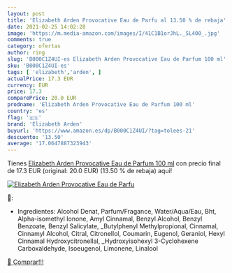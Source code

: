 ```yaml
---
layout: post
title: 'Elizabeth Arden Provocative Eau de Parfu al 13.50 % de rebaja'
date: 2021-02-25 14:02:28
image: 'https://m.media-amazon.com/images/I/41C1B1orJhL._SL400_.jpg'
comments: true
category: ofertas
author: ring
slug: 'B000C1Z4UI-es Elizabeth Arden Provocative Eau de Parfum 100 ml'
sku: 'B000C1Z4UI-es'
tags: [ 'elizabeth','arden', ]
actualPrice: 17.3 EUR
currency: EUR
price: 17.3
comparePrice: 20.0 EUR
prodname: 'Elizabeth Arden Provocative Eau de Parfum 100 ml'
country: 'es'
flag: '🇪🇸'
brand: 'Elizabeth Arden'
buyurl: 'https://www.amazon.es/dp/B000C1Z4UI/?tag=tolees-21'
descuento: '13.50'
average: '17.0647887323943'
---
```


Tienes [Elizabeth Arden Provocative Eau de Parfum 100 ml](https://www.amazon.es/dp/B000C1Z4UI/?tag=tolees-21) con precio final de  17.3 EUR (original: 20.0 EUR) (13.50 %  de rebaja) aqui!

[![Elizabeth Arden Provocative Eau de Parfu](https://m.media-amazon.com/images/I/41C1B1orJhL._SL400_.jpg)](https://www.amazon.es/dp/B000C1Z4UI/?tag=tolees-21)

🔎:

- Ingredientes: Alcohol Denat, Parfum/Fragance, Water/Aqua/Eau, Bht, Alpha-isomethyl Ionone, Amyl Cinnamal, Benzyl Alcohol, Benzyl Benzoate, Benzyl Salicylate, _Butylphenyl Methylpropional, Cinnamal, Cinnamyl Alcohol, Citral, Citronellol, Coumarin, Eugenol, Geraniol, Hexyl Cinnamal Hydroxycitronellal, _Hydroxyisohexyl 3-Cyclohexene Carboxaldehyde, Isoeugenol, Limonene, Linalool

[🛒 Comprar!!!](https://www.amazon.es/dp/B000C1Z4UI/?tag=tolees-21)
